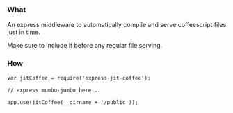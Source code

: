 ### What
An express middleware to automatically compile and serve coffeescript files just in time.

Make sure to include it before any regular file serving.

### How

    var jitCoffee = require('express-jit-coffee');

    // express mumbo-jumbo here...

    app.use(jitCoffee(__dirname + '/public'));
